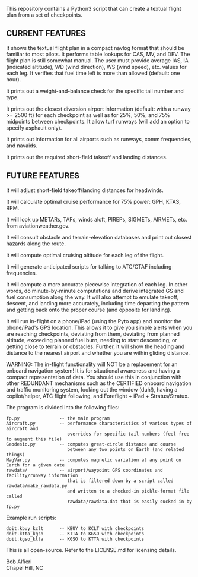 This repository contains a Python3 script that can create a textual flight plan from a set of checkpoints.  


CURRENT FEATURES<br>
----------------

It shows the textual flight plan in a compact navlog format that should be familiar to most pilots.  It performs table lookups for CAS, MV, and DEV.  The flight plan is still somewhat manual. The user must provide average IAS, IA (indicated altitude), WD (wind direction), WS (wind speed), etc. values for each leg.  It verifies that fuel time left is more than allowed (default: one hour).

It prints out a weight-and-balance check for the specific tail number and type.

It prints out the closest diversion airport information (default: with a runway >= 2500 ft) for each checkpoint 
as well as for 25%, 50%, and 75% midpoints between checkpoints. It allow turf runways (will add an option to specify asphault only).

It prints out information for all airports such as runways, comm frequencies, and navaids.

It prints out the required short-field takeoff and landing distances.


FUTURE FEATURES<br>
---------------

It will adjust short-field takeoff/landing distances for headwinds.

It will calculate optimal cruise performance for 75% power: GPH, KTAS, RPM.

It will look up METARs, TAFs, winds aloft, PIREPs, SIGMETs, AIRMETs, etc. from aviationweather.gov.

It will consult obstacle and terrain-elevation databases and print out closest hazards along the route.

It will compute optimal cruising altitude for each leg of the flight.

It will generate anticipated scripts for talking to ATC/CTAF including frequencies.

It will compute a more accurate piecewise integration of each leg. In other words, do minute-by-minute computations and derive integrated GS and fuel consumption along the way.  It will also attempt to emulate takeoff, descent, and landing more accurately, including time departing the pattern and getting back onto the proper course (and opposite for landing).

It will run in-flight on a phone/iPad (using the Pyto app) and monitor the phone/iPad's GPS location. This allows it to give you simple alerts when you are reaching checkpoints, deviating from them, deviating from planned altitude, exceeding planned fuel burn, needing to start descending, or getting close to terrain or obstacles.  Further, it will show the heading and distance to the nearest airport and whether you are within gliding distance. 

WARNING: The in-flight functionality will NOT be a replacement for an onboard navigation system! It is for situational awareness and having a compact representation of data.  You should use this in conjunction with other REDUNDANT mechanisms such as the CERTIFIED onboard navigation and traffic monitoring system, looking out the window (duh!), having a copilot/helper, ATC flight following, and Foreflight + iPad + Stratus/Stratux.

The program is divided into the following files:
  
    fp.py               -- the main program
    Aircraft.py         -- performance characteristics of various types of aircraft and 
                           overrides for specific tail numbers (feel free to augment this file)
    Geodesic.py         -- computes great-circle distance and course 
                           between any two points on Earth (and related things)
    MagVar.py           -- computes magnetic variation at any point on Earth for a given date
    rawdata/            -- airport/waypoint GPS coordinates and facility/runway information
                           that is filtered down by a script called rawdata/make_rawdata.py 
                           and written to a checked-in pickle-format file called 
                           rawdata/rawdata.dat that is easily sucked in by fp.py

Example run scripts:

    doit.kbuy_kclt      -- KBUY to KCLT with checkpoints 
    doit.ktta_kgso      -- KTTA to KGSO with checkpoints
    doit.kgso_ktta      -- KGSO to KTTA with checkpoints

This is all open-source.  Refer to the LICENSE.md for licensing details.  

Bob Alfieri<br>
Chapel Hill, NC
